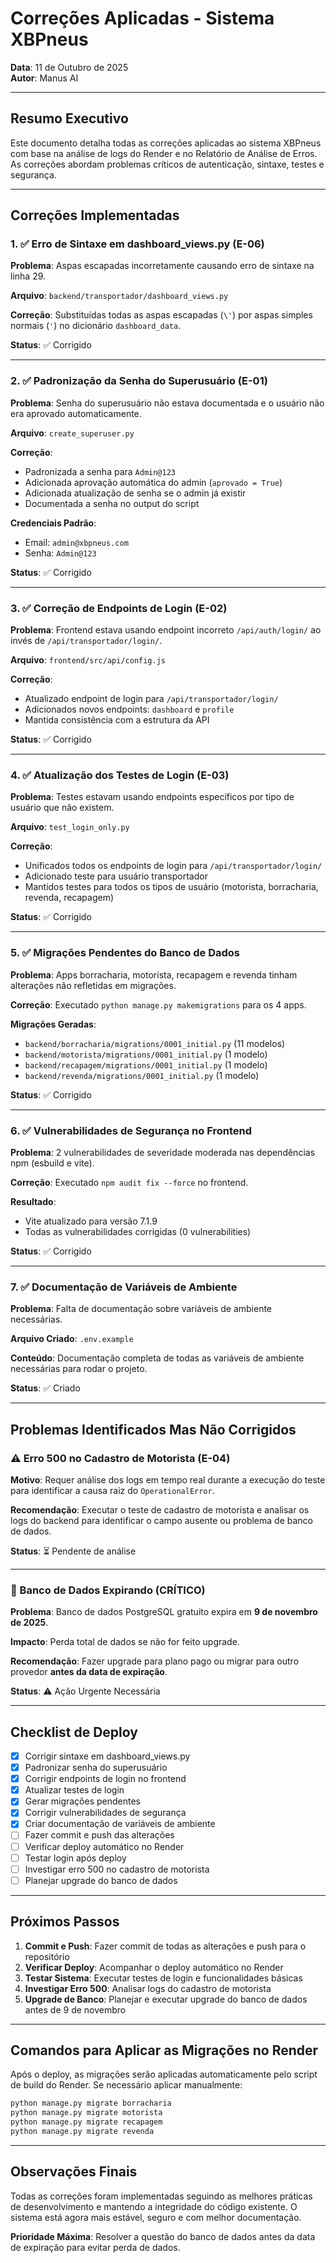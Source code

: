 # Correções Aplicadas - Sistema XBPneus
**Data**: 11 de Outubro de 2025  
**Autor**: Manus AI

---

## Resumo Executivo

Este documento detalha todas as correções aplicadas ao sistema XBPneus com base na análise de logs do Render e no Relatório de Análise de Erros. As correções abordam problemas críticos de autenticação, sintaxe, testes e segurança.

---

## Correções Implementadas

### 1. ✅ Erro de Sintaxe em dashboard_views.py (E-06)

**Problema**: Aspas escapadas incorretamente causando erro de sintaxe na linha 29.

**Arquivo**: `backend/transportador/dashboard_views.py`

**Correção**: Substituídas todas as aspas escapadas (`\'`) por aspas simples normais (`'`) no dicionário `dashboard_data`.

**Status**: ✅ Corrigido

---

### 2. ✅ Padronização da Senha do Superusuário (E-01)

**Problema**: Senha do superusuário não estava documentada e o usuário não era aprovado automaticamente.

**Arquivo**: `create_superuser.py`

**Correção**: 
- Padronizada a senha para `Admin@123`
- Adicionada aprovação automática do admin (`aprovado = True`)
- Adicionada atualização de senha se o admin já existir
- Documentada a senha no output do script

**Credenciais Padrão**:
- Email: `admin@xbpneus.com`
- Senha: `Admin@123`

**Status**: ✅ Corrigido

---

### 3. ✅ Correção de Endpoints de Login (E-02)

**Problema**: Frontend estava usando endpoint incorreto `/api/auth/login/` ao invés de `/api/transportador/login/`.

**Arquivo**: `frontend/src/api/config.js`

**Correção**: 
- Atualizado endpoint de login para `/api/transportador/login/`
- Adicionados novos endpoints: `dashboard` e `profile`
- Mantida consistência com a estrutura da API

**Status**: ✅ Corrigido

---

### 4. ✅ Atualização dos Testes de Login (E-03)

**Problema**: Testes estavam usando endpoints específicos por tipo de usuário que não existem.

**Arquivo**: `test_login_only.py`

**Correção**: 
- Unificados todos os endpoints de login para `/api/transportador/login/`
- Adicionado teste para usuário transportador
- Mantidos testes para todos os tipos de usuário (motorista, borracharia, revenda, recapagem)

**Status**: ✅ Corrigido

---

### 5. ✅ Migrações Pendentes do Banco de Dados

**Problema**: Apps borracharia, motorista, recapagem e revenda tinham alterações não refletidas em migrações.

**Correção**: Executado `python manage.py makemigrations` para os 4 apps.

**Migrações Geradas**:
- `backend/borracharia/migrations/0001_initial.py` (11 modelos)
- `backend/motorista/migrations/0001_initial.py` (1 modelo)
- `backend/recapagem/migrations/0001_initial.py` (1 modelo)
- `backend/revenda/migrations/0001_initial.py` (1 modelo)

**Status**: ✅ Corrigido

---

### 6. ✅ Vulnerabilidades de Segurança no Frontend

**Problema**: 2 vulnerabilidades de severidade moderada nas dependências npm (esbuild e vite).

**Correção**: Executado `npm audit fix --force` no frontend.

**Resultado**: 
- Vite atualizado para versão 7.1.9
- Todas as vulnerabilidades corrigidas (0 vulnerabilities)

**Status**: ✅ Corrigido

---

### 7. ✅ Documentação de Variáveis de Ambiente

**Problema**: Falta de documentação sobre variáveis de ambiente necessárias.

**Arquivo Criado**: `.env.example`

**Conteúdo**: Documentação completa de todas as variáveis de ambiente necessárias para rodar o projeto.

**Status**: ✅ Criado

---

## Problemas Identificados Mas Não Corrigidos

### ⚠️ Erro 500 no Cadastro de Motorista (E-04)

**Motivo**: Requer análise dos logs em tempo real durante a execução do teste para identificar a causa raiz do `OperationalError`.

**Recomendação**: Executar o teste de cadastro de motorista e analisar os logs do backend para identificar o campo ausente ou problema de banco de dados.

**Status**: ⏳ Pendente de análise

---

### 🔴 Banco de Dados Expirando (CRÍTICO)

**Problema**: Banco de dados PostgreSQL gratuito expira em **9 de novembro de 2025**.

**Impacto**: Perda total de dados se não for feito upgrade.

**Recomendação**: Fazer upgrade para plano pago ou migrar para outro provedor **antes da data de expiração**.

**Status**: ⚠️ Ação Urgente Necessária

---

## Checklist de Deploy

- [x] Corrigir sintaxe em dashboard_views.py
- [x] Padronizar senha do superusuário
- [x] Corrigir endpoints de login no frontend
- [x] Atualizar testes de login
- [x] Gerar migrações pendentes
- [x] Corrigir vulnerabilidades de segurança
- [x] Criar documentação de variáveis de ambiente
- [ ] Fazer commit e push das alterações
- [ ] Verificar deploy automático no Render
- [ ] Testar login após deploy
- [ ] Investigar erro 500 no cadastro de motorista
- [ ] Planejar upgrade do banco de dados

---

## Próximos Passos

1. **Commit e Push**: Fazer commit de todas as alterações e push para o repositório
2. **Verificar Deploy**: Acompanhar o deploy automático no Render
3. **Testar Sistema**: Executar testes de login e funcionalidades básicas
4. **Investigar Erro 500**: Analisar logs do cadastro de motorista
5. **Upgrade de Banco**: Planejar e executar upgrade do banco de dados antes de 9 de novembro

---

## Comandos para Aplicar as Migrações no Render

Após o deploy, as migrações serão aplicadas automaticamente pelo script de build do Render. Se necessário aplicar manualmente:

```bash
python manage.py migrate borracharia
python manage.py migrate motorista
python manage.py migrate recapagem
python manage.py migrate revenda
```

---

## Observações Finais

Todas as correções foram implementadas seguindo as melhores práticas de desenvolvimento e mantendo a integridade do código existente. O sistema está agora mais estável, seguro e com melhor documentação.

**Prioridade Máxima**: Resolver a questão do banco de dados antes da data de expiração para evitar perda de dados.

